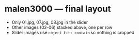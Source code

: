 # malen3000 — final layout

- Only 01.jpg, 07.jpg, 08.jpg in the slider
- Other images (02–06) stacked above, one per row
- Slider images use `object-fit: contain` so nothing is cropped
